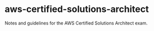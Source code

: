 # aws-certified-solutions-architect
Notes and guidelines for the AWS Certified Solutions Architect exam.

